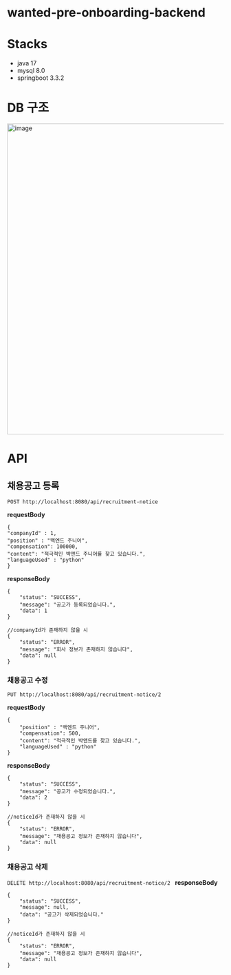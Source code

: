 # wanted-pre-onboarding-backend
# Stacks
- java 17
- mysql 8.0
- springboot 3.3.2
# DB 구조
<img width="722" alt="image" src="https://github.com/user-attachments/assets/3db264be-4cb1-4d63-8150-9bc5493cb649">


# API
## 채용공고 등록
`POST http://localhost:8080/api/recruitment-notice `

**requestBody**
```
{
"companyId" : 1,
"position" : "백엔드 주니어",
"compensation": 100000,
"content": "적극적인 뱍앤드 주니어를 찾고 있습니다.",
"languageUsed" : "python"
}
```
**responseBody**
```
{
    "status": "SUCCESS",
    "message": "공고가 등록되었습니다.",
    "data": 1
}

//companyId가 존재하지 않을 시
{
    "status": "ERROR",
    "message": "회사 정보가 존재하지 않습니다",
    "data": null
}
```

### 채용공고 수정
`PUT http://localhost:8080/api/recruitment-notice/2 `

**requestBody**
```
{
    "position" : "백엔드 주니어",
    "compensation": 500,
    "content": "적극적인 뱍앤드를 찾고 있습니다.",
    "languageUsed" : "python"
}
```

**responseBody**
```
{
    "status": "SUCCESS",
    "message": "공고가 수정되었습니다.",
    "data": 2
}

//noticeId가 존재하지 않을 시
{
    "status": "ERROR",
    "message": "채용공고 정보가 존재하지 않습니다",
    "data": null
}
```

### 채용공고 삭제
`DELETE http://localhost:8080/api/recruitment-notice/2 `
**responseBody**
```
{
    "status": "SUCCESS",
    "message": null,
    "data": "공고가 삭제되었습니다."
}

//noticeId가 존재하지 않을 시
{
    "status": "ERROR",
    "message": "채용공고 정보가 존재하지 않습니다",
    "data": null
}
```
